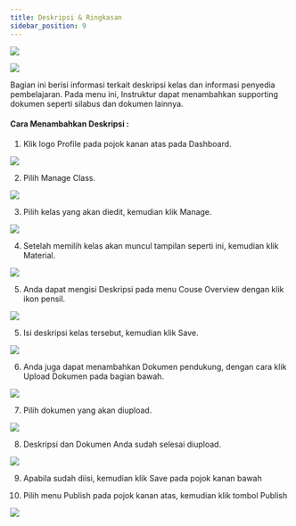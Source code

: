 ```yaml
---
title: Deskripsi & Ringkasan
sidebar_position: 9
---
```

![](/img/degree-lecture-deskripsi.jpg)

![](/img/degree-lecture-deskripsi-2.jpg)

Bagian ini berisi informasi terkait deskripsi kelas dan informasi penyedia pembelajaran. Pada menu ini, Instruktur dapat menambahkan supporting dokumen seperti silabus dan dokumen lainnya.

#### **Cara Menambahkan Deskripsi :**

1. Klik logo Profile pada pojok kanan atas pada Dashboard.

![](/img/d-o-1.jpg)

2. Pilih Manage Class.

![](/img/d-o-2.jpg)

3. Pilih kelas yang akan diedit, kemudian klik Manage.

![](/img/d-o-3.jpg)

4. Setelah memilih kelas akan muncul tampilan seperti ini, kemudian klik Material.

![](/img/d-o-4.jpg)

5. Anda dapat mengisi Deskripsi pada menu Couse Overview dengan klik ikon pensil.

![](/img/d-o-5.jpg)

5. Isi deskripsi kelas tersebut, kemudian klik Save.

![](/img/d-o-6.jpg)

6. Anda juga dapat menambahkan Dokumen pendukung, dengan cara klik Upload Dokumen pada bagian bawah. 

![](/img/d-o-7.jpg)

7. Pilih dokumen yang akan diupload.

![](/img/d-o-8.jpg)

8. Deskripsi dan Dokumen Anda sudah selesai diupload.

![](/img/d-o-9.jpg)

9. Apabila sudah diisi, kemudian klik Save pada pojok kanan bawah

10. Pilih menu Publish pada pojok kanan atas, kemudian klik tombol Publish

![](/img/degree-lecture-publish.jpg)

